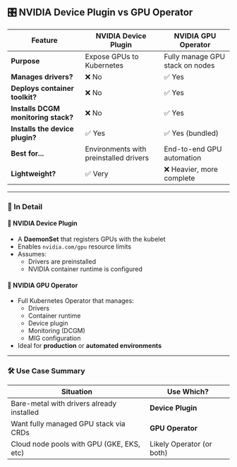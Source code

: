 ## 🎛️ NVIDIA Device Plugin vs GPU Operator

| Feature                            | NVIDIA Device Plugin           | NVIDIA GPU Operator             |
|------------------------------------|--------------------------------|---------------------------------|
| **Purpose**                        | Expose GPUs to Kubernetes      | Fully manage GPU stack on nodes |
| **Manages drivers?**              | ❌ No                           | ✅ Yes                          |
| **Deploys container toolkit?**    | ❌ No                           | ✅ Yes                          |
| **Installs DCGM monitoring stack?**| ❌ No                           | ✅ Yes                          |
| **Installs the device plugin?**   | ✅ Yes                          | ✅ Yes (bundled)               |
| **Best for...**                   | Environments with preinstalled drivers | End-to-end GPU automation |
| **Lightweight?**                  | ✅ Very                        | ❌ Heavier, more complete       |

---

### 🧠 In Detail

#### 🔹 NVIDIA Device Plugin
- A **DaemonSet** that registers GPUs with the kubelet
- Enables `nvidia.com/gpu` resource limits
- Assumes:
  - Drivers are preinstalled
  - NVIDIA container runtime is configured

#### 🔸 NVIDIA GPU Operator
- Full Kubernetes Operator that manages:
  - Drivers
  - Container runtime
  - Device plugin
  - Monitoring (DCGM)
  - MIG configuration
- Ideal for **production** or **automated environments**

---

### 🛠 Use Case Summary

| Situation                                | Use Which?         |
|------------------------------------------|---------------------|
| Bare-metal with drivers already installed| **Device Plugin**   |
| Want fully managed GPU stack via CRDs    | **GPU Operator**    |
| Cloud node pools with GPU (GKE, EKS, etc)| Likely Operator (or both) |
